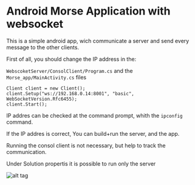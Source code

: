 # Android Morse Application with websocket

This is a simple android app, wich communicate a server and send every message to the other clients.

First of all, you should change the IP address in the:

`WebscoketServer/ConsolClient/Program.cs` and the `Morse_app/MainActivity.cs` files

```
Client client = new Client();
client.Setup("ws://192.168.0.14:8001", "basic", WebSocketVersion.Rfc6455);
client.Start();
```
IP addres can be checked at the command prompt, whith the `ipconfig` command.

If the IP addres is correct, You can build+run the server, and the app.

Running the consol client is not necessary, but help to track the communication.

Under Solution propertis it is possible to run only the server

![alt tag](https://s17.postimg.org/rvv9c3tq7/image.jpg)
